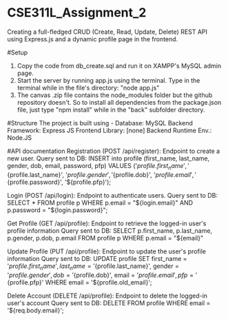 # CSE311L_Assignment_2
Creating a full-fledged CRUD (Create, Read, Update, Delete) REST API using Express.js and a dynamic profile page in the frontend.

#Setup
1. Copy the code from db_create.sql and run it on XAMPP's MySQL admin page.
2. Start the server by running app.js using the terminal. Type in the terminal while in the file's directory: "node app.js"
3. The canvas .zip file contains the node_modules folder but the github repository doesn't. So to install all dependencies from the package.json file, just type "npm install" while in the "back" subfolder directory.

#Structure
The project is built using -
Database:              MySQL
Backend Framework:     Express JS
Frontend Library:      [none]
Backend Runtime Env.:  Node.JS

#API documentation
Registration (POST /api/register): Endpoint to create a new user.
Query sent to DB:
INSERT into profile (first_name, last_name, gender, dob, email, password, pfp)
VALUES ('${profile.first_name}', '${profile.last_name}', '${profile.gender}', '${profile.dob}', '${profile.email}', '${profile.password}', '${profile.pfp}');

Login (POST /api/login): Endpoint to authenticate users.
Query sent to DB:
SELECT *
FROM profile p
WHERE p.email = "${login.email}" AND p.password = "${login.password}";

Get Profile (GET /api/profile): Endpoint to retrieve the logged-in user's profile information
Query sent to DB:
SELECT p.first_name, p.last_name, p.gender, p.dob, p.email
FROM profile p
WHERE p.email = "${email}"

Update Profile (PUT /api/profile): Endpoint to update the user's profile information
Query sent to DB:
UPDATE profile
SET first_name = '${profile.first_name}', 
last_name = '${profile.last_name}', 
gender = '${profile.gender}', 
dob = '${profile.dob}', 
email = '${profile.email}', 
pfp = '${profile.pfp}'
WHERE email = '${profile.old_email}';

Delete Account (DELETE /api/profile): Endpoint to delete the logged-in user's account
Query sent to DB:
DELETE FROM profile
WHERE email = '${req.body.email}';
